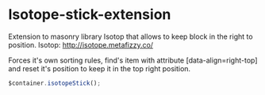 Isotope-stick-extension
=======================

Extension to masonry library Isotop that allows to keep block in the right to position.
Isotop: http://isotope.metafizzy.co/

Forces it's own sorting rules, find's item with attribute [data-align=right-top] and reset it's position to keep it in the top right position.

```javascript
$container.isotopeStick();
```
